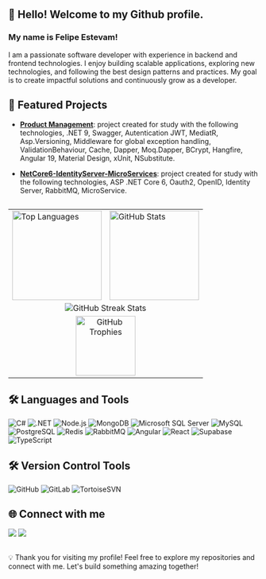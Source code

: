 ## 👋 Hello! Welcome to my Github profile.
### My name is Felipe Estevam!

I am a passionate software developer with experience in backend and frontend technologies. I enjoy building scalable applications, exploring new technologies, and following the best design patterns and practices. My goal is to create impactful solutions and continuously grow as a developer.

## 🚀 Featured Projects

- [**Product Management**](https://github.com/FelipeEstLuiz/GerenciamentoProdutos): project created for study with the following technologies, .NET 9, Swagger, Autentication JWT, MediatR, Asp.Versioning, Middleware for global exception handling, ValidationBehaviour, Cache, Dapper, Moq.Dapper, BCrypt, Hangfire, Angular 19, Material Design, xUnit, NSubstitute.

- [**NetCore6-IdentityServer-MicroServices**](https://github.com/FelipeEstLuiz/NetCore6-IdentityServer-MicroServices): project created for study with the following technologies, ASP .NET Core 6, Oauth2, OpenID, Identity Server, RabbitMQ, MicroService.


## <table align="center">
  <tr>
    <td><img height="180em" src="https://github-readme-stats.vercel.app/api/top-langs/?username=FelipeEstLuiz&layout=compact&langs_count=7&theme=blue-green" alt="Top Languages"/></td>
    <td><img height="180em" src="https://github-readme-stats.vercel.app/api?username=FelipeEstLuiz&show_icons=true&theme=blue-green&include_all_commits=true&count_private=true" alt="GitHub Stats"/></td>
  </tr>
  <tr>
    <td colspan="2" align="center"><img align="center" src="https://github-readme-streak-stats.herokuapp.com/?user=felipeestluiz&theme=blue-green" alt="GitHub Streak Stats"/></td>
  </tr>
  <tr>
    <td colspan="2" align="center"><img height="120em" src="https://github-profile-trophy.vercel.app/?username=FelipeEstLuiz&row=1&theme=blue-green" alt="GitHub Trophies"/></td>
  </tr>
</table>

## 🛠️ Languages and Tools

![C#](https://img.shields.io/badge/C%23-239120?style=for-the-badge&logo=c-sharp&logoColor=white)
![.NET](https://img.shields.io/badge/.NET-512BD4?style=for-the-badge&logo=dotnet&logoColor=white)
![Node.js](https://img.shields.io/badge/Node.js-339933?style=for-the-badge&logo=node.js&logoColor=white)
![MongoDB](https://img.shields.io/badge/MongoDB-47A248?style=for-the-badge&logo=mongodb&logoColor=white)
![Microsoft SQL Server](https://img.shields.io/badge/Microsoft_SQL_Server-CC2927?style=for-the-badge&logo=microsoft-sql-server&logoColor=white)
![MySQL](https://img.shields.io/badge/MySQL-4479A1?style=for-the-badge&logo=mysql&logoColor=white)
![PostgreSQL](https://img.shields.io/badge/PostgreSQL-336791?style=for-the-badge&logo=postgresql&logoColor=white)
![Redis](https://img.shields.io/badge/Redis-DC382D?style=for-the-badge&logo=redis&logoColor=white)
![RabbitMQ](https://img.shields.io/badge/RabbitMQ-FF6600?style=for-the-badge&logo=rabbitmq&logoColor=white)
![Angular](https://img.shields.io/badge/Angular-DD0031?style=for-the-badge&logo=angular&logoColor=white)
![React](https://img.shields.io/badge/React-20232A?style=for-the-badge&logo=react&logoColor=61DAFB)
![Supabase](https://img.shields.io/badge/Supabase-3ECF8E?style=for-the-badge&logo=supabase&logoColor=white)
![TypeScript](https://img.shields.io/badge/TypeScript-007ACC?style=for-the-badge&logo=typescript&logoColor=white)

## 🛠️ Version Control Tools

![GitHub](https://img.shields.io/badge/GitHub-181717?style=for-the-badge&logo=github&logoColor=white)
![GitLab](https://img.shields.io/badge/GitLab-330F63?style=for-the-badge&logo=gitlab&logoColor=white)
![TortoiseSVN](https://img.shields.io/badge/TortoiseSVN-809CC9?style=for-the-badge&logo=subversion&logoColor=white)

## 🌐 Connect with me

<div style="display: inline-block">
    <a href="https://www.linkedin.com/in/felipe-estevam-luiz-439185151" target="_blank"><img src="https://img.shields.io/badge/-LinkedIn-%230077B5?style=for-the-badge&logo=linkedin&logoColor=white" target="_blank"></a>
    <img src="https://img.shields.io/badge/Gmail-D14836?style=for-the-badge&logo=gmail&logoColor=white">
</div> 

##

💡 Thank you for visiting my profile! Feel free to explore my repositories and connect with me. Let's build something amazing together!
